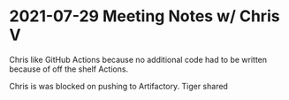 # 2021-07-29 Meeting Notes w/ Chris V

Chris like GitHub Actions because no additional code had to be written because of off the shelf Actions.

Chris is was blocked on pushing to Artifactory.
Tiger shared 

<!--stackedit_data:
eyJoaXN0b3J5IjpbLTgxNjE0OTQwNF19
-->